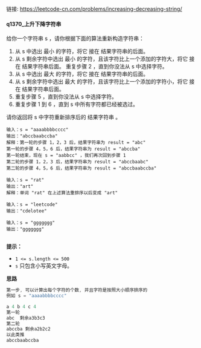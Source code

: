 链接:  https://leetcode-cn.com/problems/increasing-decreasing-string/

#### q1370_上升下降字符串

给你一个字符串 s ，请你根据下面的算法重新构造字符串：

1. 从 s 中选出 最小 的字符，将它 接在 结果字符串的后面。
2. 从 s 剩余字符中选出 最小 的字符，且该字符比上一个添加的字符大，将它 接在 结果字符串后面。
   重复步骤 2 ，直到你没法从 s 中选择字符。
3. 从 s 中选出 最大 的字符，将它 接在 结果字符串的后面。
4. 从 s 剩余字符中选出 最大 的字符，且该字符比上一个添加的字符小，将它 接在 结果字符串后面。
5. 重复步骤 5 ，直到你没法从 s 中选择字符。
6. 重复步骤 1 到 6 ，直到 s 中所有字符都已经被选过。

请你返回将 s 中字符重新排序后的 结果字符串 。



```
输入：s = "aaaabbbbcccc"
输出："abccbaabccba"
解释：第一轮的步骤 1，2，3 后，结果字符串为 result = "abc"
第一轮的步骤 4，5，6 后，结果字符串为 result = "abccba"
第一轮结束，现在 s = "aabbcc" ，我们再次回到步骤 1
第二轮的步骤 1，2，3 后，结果字符串为 result = "abccbaabc"
第二轮的步骤 4，5，6 后，结果字符串为 result = "abccbaabccba"

输入：s = "rat"
输出："art"
解释：单词 "rat" 在上述算法重排序以后变成 "art"

输入：s = "leetcode"
输出："cdelotee"

输入：s = "ggggggg"
输出："ggggggg"


```

**提示：**

- `1 <= s.length <= 500`
- `s` 只包含小写英文字母。

**思路**

```java
第一步, 可以计算出每个字符的个数, 并且字符是按照大小顺序排序的
例如 s = "aaaabbbbcccc"

a 4 b 4 c 4
第一轮
abc  剩余a3b3c3
第二轮
abccba 剩余a2b2c2
以此类推
abccbaabccba
    

```









